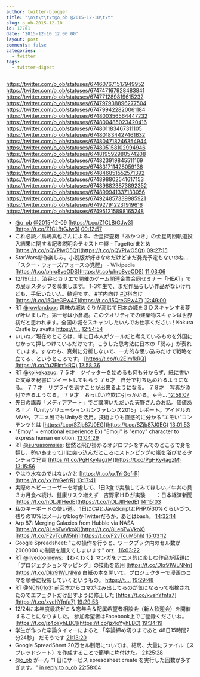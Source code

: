 ```yaml
---
author: twitter-blogger
title: "\n\t\t\t\t@o_ob @2015-12-10\t\t"
slug: o_ob-2015-12-10
id: 17761
date: '2015-12-10 12:00:00'
layout: post
comments: false
categories:
  - twitter
tags:
  - twitter-digest
---
```


https://twitter.com/o_ob/statuses/674607671517949952 https://twitter.com/o_ob/statuses/674747167928483841 https://twitter.com/o_ob/statuses/674771289819615232 https://twitter.com/o_ob/statuses/674797938896277504 https://twitter.com/o_ob/statuses/674799422820061184 https://twitter.com/o_ob/statuses/674800356564447232 https://twitter.com/o_ob/statuses/674800485023420416 https://twitter.com/o_ob/statuses/674801183467311105 https://twitter.com/o_ob/statuses/674801834427461632 https://twitter.com/o_ob/statuses/674804718246354944 https://twitter.com/o_ob/statuses/674805158102994946 https://twitter.com/o_ob/statuses/674819592980574208 https://twitter.com/o_ob/statuses/674823919845511169 https://twitter.com/o_ob/statuses/674831711428059136 https://twitter.com/o_ob/statuses/674846851552571392 https://twitter.com/o_ob/statuses/674898802541617153 https://twitter.com/o_ob/statuses/674898823873892352 https://twitter.com/o_ob/statuses/674899941337133056 https://twitter.com/o_ob/statuses/674924857339985921 https://twitter.com/o_ob/statuses/674927912231919616 https://twitter.com/o_ob/statuses/674951215898165248  

*   [@o_ob](https://twitter.com/o_ob) [@2015](https://twitter.com/2015)-12-09 [https://t.co/Z1CLBtGJw3](https://t.co/Z1CLBtGJw3) [00:12:57](https://twitter.com/o_ob/statuses/674607671517949952)
*   これ必読／鳥嶋真也さんによる、金星探査機「あかつき」の金星周回軌道投入結果に関する記者説明会テキスト中継 - Togetterまとめ [https://t.co/pQVPlwO5Qt](https://t.co/pQVPlwO5Qt) [09:27:15](https://twitter.com/o_ob/statuses/674747167928483841)
*   StarWars新作楽しみ。小説版が好きなのだけどまだ発売予定もないのね...「スター・ウォーズ/フォースの覚醒」 - Wikipedia [https://t.co/phro8veODS](https://t.co/phro8veODS) [11:03:06](https://twitter.com/o_ob/statuses/674771289819615232)
*   12/19(土)、渋谷ヒカリエで開催のゲーム関連企業合同セミナー「HEAT」での展示スタッフを募集します。 1-3年生で、まだ作品らしい作品がないけれども、手伝いたい人。歓迎です。 #学内向け [#D](https://twitter.com/search?q=%23D&src=hash)科向け [https://t.co/l5QreGEw4Z](https://t.co/l5QreGEw4Z) [12:49:00](https://twitter.com/o_ob/statuses/674797938896277504)
*   RT [@rowlandxxx](https://twitter.com/rowlandxxx): 趣味の城めぐりが高じて日本の城を３Ｄスキャンする夢が叶いました。第一号は小倉城。このクオリティでの建築物スキャンは世界初だと思われます。全国の城をスキャンしたいんでお仕事ください！Kokura Castle by avatta [https://t…](https://t…) [12:54:54](https://twitter.com/o_ob/statuses/674799422820061184)
*   いいね／現在のところは、単に日本人がクールだと考えているものを外国にむかって押しつけているだけです。こうした思考法に日本の「弱み」が表れています。すなわち、真剣に分析しないで、一方的な思い込みだけで戦略を立てる、というところです。 [https://t.co/fu2EImfkRQ](https://t.co/fu2EImfkRQ) [12:58:36](https://twitter.com/o_ob/statuses/674800356564447232)
*   RT [@koikekazuo](https://twitter.com/koikekazuo): ７５才　ツイッターを始めるも何も分からず、紙に書いた文章を秘書にツイートしてもらう ７６才　自分で打ち込めれるようになる。 ７７才　リプライを返すことが出来るようになる。 ７８才　写真が添付できるようなる。 ７９才　おっぱい詐欺に引っかかる。←今… [12:59:07](https://twitter.com/o_ob/statuses/674800485023420416)
*   先日の講義「メディアアート」でご講演いただいた天野さんのお話。価値ある！／「Unityソリューションカンファレンス2015」レポート。アイドルのMVや，アニメ展でもUnityを活用。技術よりも直感的に分かる“エモい”コンテンツとは [https://t.co/SZjb87J0EG](https://t.co/SZjb87J0EG) [13:01:53](https://twitter.com/o_ob/statuses/674801183467311105)
*   "Emoy" = emotional experience Ex) "Emoji" is "emoy" character to express human emotion. [13:04:29](https://twitter.com/o_ob/statuses/674801834427461632)
*   RT [@suruasomsies](https://twitter.com/suruasomsies): 猛然と飛び掛かるオジロワシをすんでのところで身を翻し、勢いあまって川に突っ込んだところにストンピングの嵐を浴びせるタンチョウ兄貴 [https://t.co/PgHKy4agzM](https://t.co/PgHKy4agzM) [13:15:56](https://twitter.com/o_ob/statuses/674804718246354944)
*   やはり水なのではないかと [https://t.co/xx1YrGefrR](https://t.co/xx1YrGefrR) [13:17:41](https://twitter.com/o_ob/statuses/674805158102994946)
*   実際のヘビーユーザーを考慮して、1日3食で実験してみてほしい／牛丼の具３カ月食べ続け、健康リスク増えず　吉野家ＨＤが実験　　：日本経済新聞 [https://t.co/hDLJlfHedE](https://t.co/hDLJlfHedE) [14:15:03](https://twitter.com/o_ob/statuses/674819592980574208)
*   私のキーボードの使い道。 1日にC#とJavaScriptとPHPが30%ぐらいづつ。 残りの10%はメールかblogかTwitterだろか。あとはbash。 [14:32:14](https://twitter.com/o_ob/statuses/674823919845511169)
*   Arp 87: Merging Galaxies from Hubble via NASA [https://t.co/8LebTwVkoX](https://t.co/8LebTwVkoX) [https://t.co/F2vTcuM5hh](https://t.co/F2vTcuM5hh) [15:03:12](https://twitter.com/o_ob/statuses/674831711428059136)
*   Google Spreadsheet: "この操作を行うと、ワークブック内のセル数が 2000000 の制限を超えてしまいます" orz.. [16:03:22](https://twitter.com/o_ob/statuses/674846851552571392)
*   RT [@livedoornews](https://twitter.com/livedoornews): 【わくわく】マンガをアニメ的に楽しむ作品が話題に 「プロジェクションマッピング」の技術を応用 [https://t.co/Dkr91WLNNn](https://t.co/Dkr91WLNNn) 白紙の本を開いて、プロジェクターで漫画のコマを順番に投影していくというもの。 [https://t.…](https://t.…) [19:29:48](https://twitter.com/o_ob/statuses/674898802541617153)
*   RT [@N0N01o3](https://twitter.com/N0N01o3): 前回本からコマがはみ出してるのが気になるって指摘されたのでエフェクトだけ出すように修正した [https://t.co/xvehYfnfa7](https://t.co/xvehYfnfa7) [19:29:53](https://twitter.com/o_ob/statuses/674898823873892352)
*   12/24に本年度最終ゼミ＆忘年会＆配属希望者相談会（新人歓迎会）を開催することになりました。 参加希望者はFacebook上でご登録くださいね。 [https://t.co/jz4oYyhLBC](https://t.co/jz4oYyhLBC) [19:34:19](https://twitter.com/o_ob/statuses/674899941337133056)
*   学生が作った卒論タイマーによると 「卒論締め切りまであと 48日15時間2分24秒」 だそうです [21:13:20](https://twitter.com/o_ob/statuses/674924857339985921)
*   Google SpreadSheet 20万セル制限については、結局、大量にファイル（スプレッドシート）を作成することで簡単に片付けた。 [21:25:28](https://twitter.com/o_ob/statuses/674927912231919616)
*   [@o_ob](https://twitter.com/o_ob) がーん "1 日にサービス spreadsheet create を実行した回数が多すぎます。" [in reply to o_ob](https://twitter.com/o_ob/statuses/674927912231919616) [22:58:04](https://twitter.com/o_ob/statuses/674951215898165248)